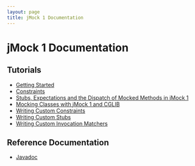 ```yaml
---
layout: page
title: jMock 1 Documentation
---
```

jMock 1 Documentation
=====================

Tutorials
---------

-   [Getting Started](jmock1-getting-started.html)
-   [Constraints](jmock1-constraints.html)
-   [Stubs, Expectations and the Dispatch of Mocked Methods in jMock 1](jmock1-dispatch.html)
-   [Mocking Classes with jMock 1 and CGLIB](jmock1-cglib.html)
-   [Writing Custom Constraints](jmock1-custom-constraints.html)
-   [Writing Custom Stubs](jmock1-custom-stubs.html)
-   [Writing Custom Invocation Matchers](jmock1-custom-matchers.html)

Reference Documentation
-----------------------

-   [Javadoc](javadoc.html)
